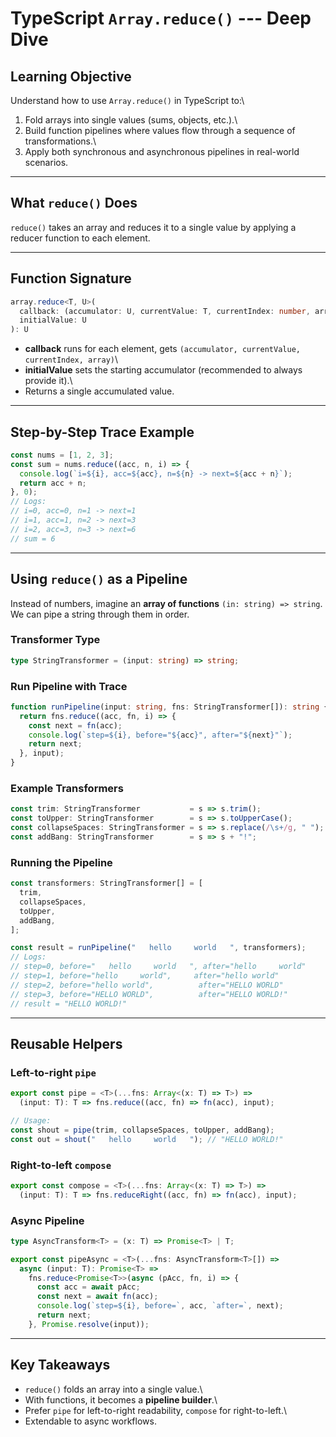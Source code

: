 # TypeScript `Array.reduce()` --- Deep Dive

## Learning Objective

Understand how to use `Array.reduce()` in TypeScript to:\
1. Fold arrays into single values (sums, objects, etc.).\
2. Build function pipelines where values flow through a sequence of
transformations.\
3. Apply both synchronous and asynchronous pipelines in real-world
scenarios.

------------------------------------------------------------------------

## What `reduce()` Does

`reduce()` takes an array and reduces it to a single value by applying a
reducer function to each element.

------------------------------------------------------------------------

## Function Signature

``` ts
array.reduce<T, U>(
  callback: (accumulator: U, currentValue: T, currentIndex: number, array: T[]) => U,
  initialValue: U
): U
```

-   **callback** runs for each element, gets
    `(accumulator, currentValue, currentIndex, array)`\
-   **initialValue** sets the starting accumulator (recommended to
    always provide it).\
-   Returns a single accumulated value.

------------------------------------------------------------------------

## Step-by-Step Trace Example

``` ts
const nums = [1, 2, 3];
const sum = nums.reduce((acc, n, i) => {
  console.log(`i=${i}, acc=${acc}, n=${n} -> next=${acc + n}`);
  return acc + n;
}, 0);
// Logs:
// i=0, acc=0, n=1 -> next=1
// i=1, acc=1, n=2 -> next=3
// i=2, acc=3, n=3 -> next=6
// sum = 6
```

------------------------------------------------------------------------

## Using `reduce()` as a Pipeline

Instead of numbers, imagine an **array of functions**
`(in: string) => string`. We can pipe a string through them in order.

### Transformer Type

``` ts
type StringTransformer = (input: string) => string;
```

### Run Pipeline with Trace

``` ts
function runPipeline(input: string, fns: StringTransformer[]): string {
  return fns.reduce((acc, fn, i) => {
    const next = fn(acc);
    console.log(`step=${i}, before="${acc}", after="${next}"`);
    return next;
  }, input);
}
```

### Example Transformers

``` ts
const trim: StringTransformer           = s => s.trim();
const toUpper: StringTransformer        = s => s.toUpperCase();
const collapseSpaces: StringTransformer = s => s.replace(/\s+/g, " ");
const addBang: StringTransformer        = s => s + "!";
```

### Running the Pipeline

``` ts
const transformers: StringTransformer[] = [
  trim,
  collapseSpaces,
  toUpper,
  addBang,
];

const result = runPipeline("   hello     world   ", transformers);
// Logs:
// step=0, before="   hello     world   ", after="hello     world"
// step=1, before="hello     world",     after="hello world"
// step=2, before="hello world",          after="HELLO WORLD"
// step=3, before="HELLO WORLD",          after="HELLO WORLD!"
// result = "HELLO WORLD!"
```

------------------------------------------------------------------------

## Reusable Helpers

### Left-to-right `pipe`

``` ts
export const pipe = <T>(...fns: Array<(x: T) => T>) =>
  (input: T): T => fns.reduce((acc, fn) => fn(acc), input);

// Usage:
const shout = pipe(trim, collapseSpaces, toUpper, addBang);
const out = shout("   hello     world   "); // "HELLO WORLD!"
```

### Right-to-left `compose`

``` ts
export const compose = <T>(...fns: Array<(x: T) => T>) =>
  (input: T): T => fns.reduceRight((acc, fn) => fn(acc), input);
```

### Async Pipeline

``` ts
type AsyncTransform<T> = (x: T) => Promise<T> | T;

export const pipeAsync = <T>(...fns: AsyncTransform<T>[]) =>
  async (input: T): Promise<T> =>
    fns.reduce<Promise<T>>(async (pAcc, fn, i) => {
      const acc = await pAcc;
      const next = await fn(acc);
      console.log(`step=${i}, before=`, acc, `after=`, next);
      return next;
    }, Promise.resolve(input));
```

------------------------------------------------------------------------

## Key Takeaways

-   `reduce()` folds an array into a single value.\
-   With functions, it becomes a **pipeline builder**.\
-   Prefer `pipe` for left-to-right readability, `compose` for
    right-to-left.\
-   Extendable to async workflows.
